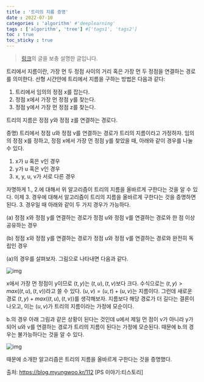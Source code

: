 ```yaml
---
title : '트리의 지름 증명'
date : 2022-07-10
categories : 'algorithm' #'deeplearning'
tags : ['algorithm', 'tree'] #['tags1', 'tags2']
toc : true
toc_sticky : true
---
```

> [링크](https://blog.myungwoo.kr/112)의 글을 보충 설명한 글입니다.

트리에서 지름이란, 가장 먼 두 정점 사이의 거리 혹은 가장 먼 두 정점을 연결하는 경로를 의미한다. 선형 시간안에 트리에서 지름을 구하는 방법은 다음과 같다:


1. 트리에서 임의의 정점 x를 잡는다.
2. 정점 x에서 가장 먼 정점 y를 찾는다.
3. 정점 y에서 가장 먼 정점 z를 찾는다.
 

트리의 지름은 정점 y와 정점 z를 연결하는 경로다.
 

증명) 트리에서 정점 u와 정점 v를 연결하는 경로가 트리의 지름이라고 가정하자. 임의의 정점 x를 정하고, 정점 x에서 가장 먼 정점 y를 찾았을 때, 아래와 같이 경우를 나눌 수 있다.
 

1. x가 u 혹은 v인 경우
2. y가 u 혹은 v인 경우
3. x, y, u, v가 서로 다른 경우
 

자명하게 1., 2.에 대해서 위 알고리즘이 트리의 지름을 올바르게 구한다는 것을 알 수 있다. 이제 3. 경우에 대해서 알고리즘이 트리의 지름을 올바르게 구한다는 것을 증명하면 된다. 3. 경우일 때 아래와 같이 두 가지 경우가 가능하다.


(a) 정점 x와 정점 y를 연결하는 경로가 정점 u와 정점 v를 연결하는 경로와 한 점 이상 공유하는 경우


(b) 정점 x와 정점 y를 연결하는 경로가 정점 u와 정점 v를 연결하는 경로와 완전히 독립인 경우

(a)의 경우를 살펴보자. 그림으로 나타내면 다음과 같다.

![img](https://i.imgur.com/TPmFd8m.png)

x애서 가장 먼 정점이 y이므로 $(t,y)$는 $(t,u), (t,v)$보다 크다. 수식으로는 $(t,y) > max( (t,u), (t,v) )$라고 쓸 수 있다. 
$(u,v) = (u, t) + (u, v)$는 지름이다. 그런데 새로운 경로 $(t,y) + max((t,u), (t,v))$를 생각해보자. 지름보다 해당 경로가 더 길다는 결론이 나오고, 이는 $(u,v)$가 트리의 지름이라는 가정에 모순이다.


b.의 경우 아래 그림과 같은 상황이 된다는 것인데 u에서 제일 먼 점이 v가 아니라 y가 되어 u와 v를 연결하는 경로가 트리의 지름이 된다는 가정에 모순된다. 때문에 b.의 경우는 불가능하다는 것을 알 수 있다.
 

![img](https://i.imgur.com/gOSVTXh.png)


때문에 소개한 알고리즘은 트리의 지름을 올바르게 구한다는 것을 증명했다.


출처: https://blog.myungwoo.kr/112 [PS 이야기:티스토리]